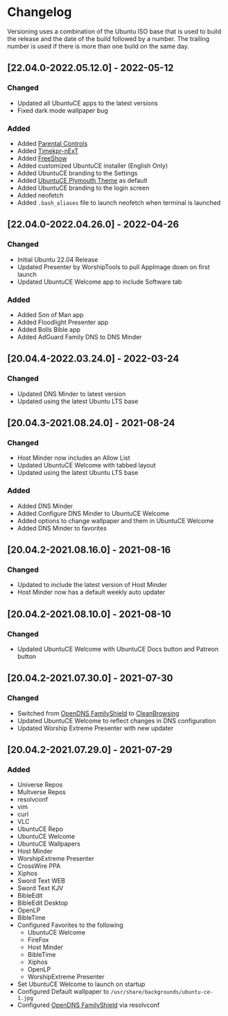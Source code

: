 # Changelog

Versioning uses a combination of the Ubuntu ISO base that is used to build the release and the date of the build followed by a number. The trailing number is used if there is more than one build on the same day.

## [22.04.0-2022.05.12.0] - 2022-05-12
### <span style="color: black;">Changed</span>
- Updated all UbuntuCE apps to the latest versions
- Fixed dark mode wallpaper bug

### <span style="color: black;">Added</span>
- Added [Parental Controls](https://github.com/jeremehancock/ubuntu-ce-parental-controls)
- Added [Timekpr-nExT](https://mjasnik.gitlab.io/timekpr-next/)
- Added [FreeShow](https://freeshow.app)
- Added customized UbuntuCE installer (English Only)
- Added UbuntuCE branding to the Settings
- Added [UbuntuCE Plymouth Theme](https://github.com/jeremehancock/ubuntu-ce-plymouth-theme) as default
- Added UbuntuCE branding to the login screen
- Added neofetch
- Added `.bash_aliases` file to launch neofetch when terminal is launched

## [22.04.0-2022.04.26.0] - 2022-04-26
### <span style="color: black;">Changed</span>
- Initial Ubuntu 22.04 Release
- Updated Presenter by WorshipTools to pull AppImage down on first launch
- Updated UbuntuCE Welcome app to include Software tab

### <span style="color: black;">Added</span>
- Added Son of Man app
- Added Floodlight Presenter app
- Added Bolls Bible app
- Added AdGuard Family DNS to DNS Minder

## [20.04.4-2022.03.24.0] - 2022-03-24
### <span style="color: black;">Changed</span>
- Updated DNS Minder to latest version
- Updated using the latest Ubuntu LTS base

## [20.04.3-2021.08.24.0] - 2021-08-24
### <span style="color: black;">Changed</span>
- Host Minder now includes an Allow List
- Updated UbuntuCE Welcome with tabbed layout
- Updated using the latest Ubuntu LTS base

### <span style="color: black;">Added</span>
- Added DNS Minder
- Added Configure DNS Minder to UbuntuCE Welcome
- Added options to change wallpaper and them in UbuntuCE Welcome
- Added DNS Minder to favorites

## [20.04.2-2021.08.16.0] - 2021-08-16
### <span style="color: black;">Changed</span>
- Updated to include the latest version of Host Minder
- Host Minder now has a default weekly auto updater

## [20.04.2-2021.08.10.0] - 2021-08-10
### <span style="color: black;">Changed</span>
- Updated UbuntuCE Welcome with UbuntuCE Docs button and Patreon button

## [20.04.2-2021.07.30.0] - 2021-07-30
### <span style="color: black;">Changed</span>
- Switched from [OpenDNS FamilyShield](https://www.opendns.com/setupguide/#familyshield) to [CleanBrowsing](https://cleanbrowsing.org/)
- Updated UbuntuCE Welcome to reflect changes in DNS configuration
- Updated Worship Extreme Presenter with new updater

## [20.04.2-2021.07.29.0] - 2021-07-29
### <span style="color: black;">Added</span>
- Universe Repos
- Multverse Repos
- resolvconf
- vim
- curl
- VLC
- UbuntuCE Repo
- UbuntuCE Welcome
- UbuntuCE Wallpapers
- Host Minder
- WorshipExtreme Presenter
- CrossWire PPA
- Xiphos
- Sword Text WEB
- Sword Text KJV
- BibleEdit
- BibleEdit Desktop
- OpenLP
- BibleTime
- Configured Favorites to the following
	+ UbuntuCE Welcome
	+ FireFox
	+ Host Minder
	+ BibleTime
	+ Xiphos
	+ OpenLP
	+ WorshipExtreme Presenter
- Set UbuntuCE Welcome to launch on startup
- Configured Default wallpaper to `/usr/share/backgrounds/ubuntu-ce-1.jpg`
- Configured [OpenDNS FamilyShield](https://www.opendns.com/setupguide/#familyshield) via resolvconf